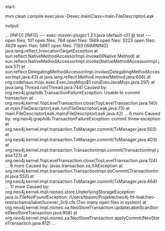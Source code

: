 start:

  mvn clean compile exec:java -Dexec.mainClass=main.FileDescriptorLeak


output:

...
[INFO]
[INFO] --- exec-maven-plugin:1.2.1:java (default-cli) @ test ---
open files: 101
open files: 764
open files: 1948
open files: 3223
open files: 4629
open files: 5897
open files: 7193
[WARNING]
java.lang.reflect.InvocationTargetException
	at sun.reflect.NativeMethodAccessorImpl.invoke0(Native Method)
	at sun.reflect.NativeMethodAccessorImpl.invoke(NativeMethodAccessorImpl.java:57)
	at sun.reflect.DelegatingMethodAccessorImpl.invoke(DelegatingMethodAccessorImpl.java:43)
	at java.lang.reflect.Method.invoke(Method.java:606)
	at org.codehaus.mojo.exec.ExecJavaMojo$1.run(ExecJavaMojo.java:297)
	at java.lang.Thread.run(Thread.java:744)
Caused by: org.neo4j.graphdb.TransactionFailureException: Unable to commit transaction
	at org.neo4j.kernel.TopLevelTransaction.close(TopLevelTransaction.java:140)
	at main.FileDescriptorLeak.run(FileDescriptorLeak.java:73)
	at main.FileDescriptorLeak.main(FileDescriptorLeak.java:42)
	... 6 more
Caused by: org.neo4j.graphdb.TransactionFailureException: commit threw exception
	at org.neo4j.kernel.impl.transaction.TxManager.commit(TxManager.java:502)
	at org.neo4j.kernel.impl.transaction.TxManager.commit(TxManager.java:403)
	at org.neo4j.kernel.impl.transaction.TransactionImpl.commit(TransactionImpl.java:123)
	at org.neo4j.kernel.TopLevelTransaction.close(TopLevelTransaction.java:124)
	... 8 more
Caused by: javax.transaction.xa.XAException
	at org.neo4j.kernel.impl.transaction.TransactionImpl.doCommit(TransactionImpl.java:552)
	at org.neo4j.kernel.impl.transaction.TxManager.commit(TxManager.java:464)
	... 11 more
Caused by: org.neo4j.kernel.impl.nioneo.store.UnderlyingStorageException: java.io.FileNotFoundException: /Users/tbaum/Projekte/neo4j-fd-leak/neo-test/schema/label/lucene/_3v9.cfs (Too many open files in system)
	at org.neo4j.kernel.impl.nioneo.xa.NeoStoreTransaction.updateLabelScanStore(NeoStoreTransaction.java:908)
	at org.neo4j.kernel.impl.nioneo.xa.NeoStoreTransaction.applyCommit(NeoStoreTransaction.java:812)
...